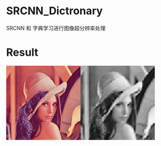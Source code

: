 # SRCNN_Dictronary
SRCNN 和 字典学习进行图像超分辨率处理

# Result

<img src="https://raw.githubusercontent.com/ch135/SRCNN_Dictronary/master/Test/Set14/lenna.bmp" width="200" height="200" alt="source image" align="left"/>
<img src="https://github.com/ch135/SRCNN_Dictronary/blob/master/sample/text_image.png" width="200" height="200" alt="SRCNN image" align="left"/>

